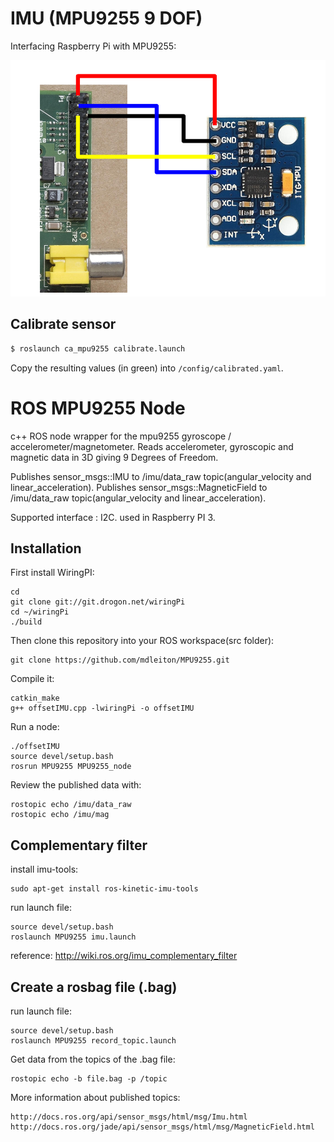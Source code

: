 # IMU (MPU9255 9 DOF)

Interfacing Raspberry Pi with MPU9255:

![Connection between RPi and MPU9255](media/wiring.png)

## Calibrate sensor

```sh
$ roslaunch ca_mpu9255 calibrate.launch
```

Copy the resulting values (in green) into `/config/calibrated.yaml`.


ROS MPU9255 Node
================
c++ ROS node wrapper for the mpu9255 gyroscope / accelerometer/magnetometer.
Reads accelerometer, gyroscopic and magnetic data in 3D giving 9 Degrees of Freedom.

Publishes sensor_msgs::IMU to /imu/data_raw topic(angular_velocity and linear_acceleration).
Publishes sensor_msgs::MagneticField to /imu/data_raw topic(angular_velocity and linear_acceleration).

Supported interface : I2C.
used in Raspberry PI 3.

Installation
------------

First install WiringPI:

	cd
	git clone git://git.drogon.net/wiringPi
	cd ~/wiringPi
	./build

Then clone this repository into your ROS workspace(src folder):

    git clone https://github.com/mdleiton/MPU9255.git

Compile it:

    catkin_make
	g++ offsetIMU.cpp -lwiringPi -o offsetIMU

Run a node:

	./offsetIMU
	source devel/setup.bash
	rosrun MPU9255 MPU9255_node

Review the published data with:

    rostopic echo /imu/data_raw
	rostopic echo /imu/mag


Complementary filter
--------------------

install imu-tools:

	sudo apt-get install ros-kinetic-imu-tools

run launch file:

	source devel/setup.bash
	roslaunch MPU9255 imu.launch

reference: http://wiki.ros.org/imu_complementary_filter

Create a rosbag file (.bag)
---------------------------

run launch file:

	source devel/setup.bash
	roslaunch MPU9255 record_topic.launch

Get data from the topics of the .bag file:

	rostopic echo -b file.bag -p /topic

More information about published topics:

	http://docs.ros.org/api/sensor_msgs/html/msg/Imu.html
	http://docs.ros.org/jade/api/sensor_msgs/html/msg/MagneticField.html
